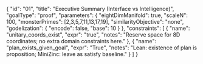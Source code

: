 {
  "id": "01",
  "title": "Executive Summary (Interface vs Intelligence)",
  "goalType": "proof",
  "parameters": {
    "eightDimManifold": true,
    "scaleN": 100,
    "monsterPrimes": [2,3,5,7,11,13,17,19],
    "similarityObjective": "none",
    "godelization": { "encode": false, "base": 10 }
  },
  "constraints": [
    {
      "name": "unitary_coords_exist",
      "expr": "true",
      "notes": "Reserve space for 8D coordinates; no extra domain constraints here."
    },
    {
      "name": "plan_exists_given_goal",
      "expr": "True",
      "notes": "Lean: existence of plan is proposition; MiniZinc: leave as satisfy baseline."
    }
  ]
}
